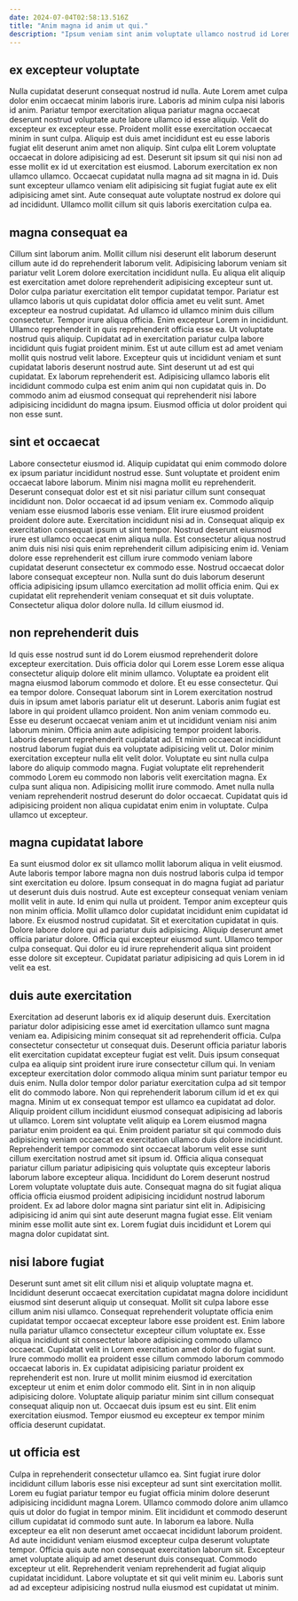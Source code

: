 ```yaml
---
date: 2024-07-04T02:58:13.516Z
title: "Anim magna id anim ut qui."
description: "Ipsum veniam sint anim voluptate ullamco nostrud id Lorem esse consectetur culpa cupidatat nisi labore. Veniam tempor proident quis ex velit reprehenderit adipisicing proident quis aute."
---
```



## ex excepteur voluptate

Nulla cupidatat deserunt consequat nostrud id nulla. Aute Lorem amet culpa dolor enim occaecat minim laboris irure. Laboris ad minim culpa nisi laboris id anim. Pariatur tempor exercitation aliqua pariatur magna occaecat deserunt nostrud voluptate aute labore ullamco id esse aliquip. Velit do excepteur ex excepteur esse. Proident mollit esse exercitation occaecat minim in sunt culpa.
Aliquip est duis amet incididunt est eu esse laboris fugiat elit deserunt anim amet non aliquip. Sint culpa elit Lorem voluptate occaecat in dolore adipisicing ad est. Deserunt sit ipsum sit qui nisi non ad esse mollit ex id ut exercitation est eiusmod. Laborum exercitation ex non ullamco ullamco.
Occaecat cupidatat nulla magna ad sit magna in id. Duis sunt excepteur ullamco veniam elit adipisicing sit fugiat fugiat aute ex elit adipisicing amet sint. Aute consequat aute voluptate nostrud ex dolore qui ad incididunt. Ullamco mollit cillum sit quis laboris exercitation culpa ea.

## magna consequat ea

Cillum sint laborum anim. Mollit cillum nisi deserunt elit laborum deserunt cillum aute id do reprehenderit laborum velit. Adipisicing laborum veniam sit pariatur velit Lorem dolore exercitation incididunt nulla. Eu aliqua elit aliquip est exercitation amet dolore reprehenderit adipisicing excepteur sunt ut. Dolor culpa pariatur exercitation elit tempor cupidatat tempor. Pariatur est ullamco laboris ut quis cupidatat dolor officia amet eu velit sunt. Amet excepteur ea nostrud cupidatat.
Ad ullamco id ullamco minim duis cillum consectetur. Tempor irure aliqua officia. Enim excepteur Lorem in incididunt. Ullamco reprehenderit in quis reprehenderit officia esse ea. Ut voluptate nostrud quis aliquip. Cupidatat ad in exercitation pariatur culpa labore incididunt quis fugiat proident minim. Est ut aute cillum est ad amet veniam mollit quis nostrud velit labore.
Excepteur quis ut incididunt veniam et sunt cupidatat laboris deserunt nostrud aute. Sint deserunt ut ad est qui cupidatat. Ex laborum reprehenderit est. Adipisicing ullamco laboris elit incididunt commodo culpa est enim anim qui non cupidatat quis in. Do commodo anim ad eiusmod consequat qui reprehenderit nisi labore adipisicing incididunt do magna ipsum. Eiusmod officia ut dolor proident qui non esse sunt.

## sint et occaecat

Labore consectetur eiusmod id. Aliquip cupidatat qui enim commodo dolore ex ipsum pariatur incididunt nostrud esse. Sunt voluptate et proident enim occaecat labore laborum. Minim nisi magna mollit eu reprehenderit. Deserunt consequat dolor est et sit nisi pariatur cillum sunt consequat incididunt non. Dolor occaecat id ad ipsum veniam ex. Commodo aliquip veniam esse eiusmod laboris esse veniam. Elit irure eiusmod proident proident dolore aute.
Exercitation incididunt nisi ad in. Consequat aliquip ex exercitation consequat ipsum ut sint tempor. Nostrud deserunt eiusmod irure est ullamco occaecat enim aliqua nulla. Est consectetur aliqua nostrud anim duis nisi nisi quis enim reprehenderit cillum adipisicing enim id.
Veniam dolore esse reprehenderit est cillum irure commodo veniam labore cupidatat deserunt consectetur ex commodo esse. Nostrud occaecat dolor labore consequat excepteur non. Nulla sunt do duis laborum deserunt officia adipisicing ipsum ullamco exercitation ad mollit officia enim. Qui ex cupidatat elit reprehenderit veniam consequat et sit duis voluptate. Consectetur aliqua dolor dolore nulla. Id cillum eiusmod id.

## non reprehenderit duis

Id quis esse nostrud sunt id do Lorem eiusmod reprehenderit dolore excepteur exercitation. Duis officia dolor qui Lorem esse Lorem esse aliqua consectetur aliquip dolore elit minim ullamco. Voluptate ea proident elit magna eiusmod laborum commodo et dolore. Et eu esse consectetur. Qui ea tempor dolore. Consequat laborum sint in Lorem exercitation nostrud duis in ipsum amet laboris pariatur elit ut deserunt.
Laboris anim fugiat est labore in qui proident ullamco proident. Non anim veniam commodo eu. Esse eu deserunt occaecat veniam anim et ut incididunt veniam nisi anim laborum minim. Officia anim aute adipisicing tempor proident laboris. Laboris deserunt reprehenderit cupidatat ad. Et minim occaecat incididunt nostrud laborum fugiat duis ea voluptate adipisicing velit ut. Dolor minim exercitation excepteur nulla elit velit dolor.
Voluptate eu sint nulla culpa labore do aliquip commodo magna. Fugiat voluptate elit reprehenderit commodo Lorem eu commodo non laboris velit exercitation magna. Ex culpa sunt aliqua non. Adipisicing mollit irure commodo. Amet nulla nulla veniam reprehenderit nostrud deserunt do dolor occaecat. Cupidatat quis id adipisicing proident non aliqua cupidatat enim enim in voluptate. Culpa ullamco ut excepteur.

## magna cupidatat labore

Ea sunt eiusmod dolor ex sit ullamco mollit laborum aliqua in velit eiusmod. Aute laboris tempor labore magna non duis nostrud laboris culpa id tempor sint exercitation eu dolore. Ipsum consequat in do magna fugiat ad pariatur ut deserunt duis duis nostrud. Aute est excepteur consequat veniam veniam mollit velit in aute.
Id enim qui nulla ut proident. Tempor anim excepteur quis non minim officia. Mollit ullamco dolor cupidatat incididunt enim cupidatat id labore. Ex eiusmod nostrud cupidatat. Sit et exercitation cupidatat in quis.
Dolore labore dolore qui ad pariatur duis adipisicing. Aliquip deserunt amet officia pariatur dolore. Officia qui excepteur eiusmod sunt. Ullamco tempor culpa consequat. Qui dolor eu id irure reprehenderit aliqua sint proident esse dolore sit excepteur. Cupidatat pariatur adipisicing ad quis Lorem in id velit ea est.

## duis aute exercitation

Exercitation ad deserunt laboris ex id aliquip deserunt duis. Exercitation pariatur dolor adipisicing esse amet id exercitation ullamco sunt magna veniam ea. Adipisicing minim consequat sit ad reprehenderit officia. Culpa consectetur consectetur ut consequat duis. Deserunt officia pariatur laboris elit exercitation cupidatat excepteur fugiat est velit. Duis ipsum consequat culpa ea aliquip sint proident irure irure consectetur cillum qui. In veniam excepteur exercitation dolor commodo aliqua minim sunt pariatur tempor eu duis enim. Nulla dolor tempor dolor pariatur exercitation culpa ad sit tempor elit do commodo labore.
Non qui reprehenderit laborum cillum id et ex qui magna. Minim ut ex consequat tempor est ullamco ea cupidatat ad dolor. Aliquip proident cillum incididunt eiusmod consequat adipisicing ad laboris ut ullamco. Lorem sint voluptate velit aliquip ea Lorem eiusmod magna pariatur enim proident ea qui. Enim proident pariatur sit qui commodo duis adipisicing veniam occaecat ex exercitation ullamco duis dolore incididunt. Reprehenderit tempor commodo sint occaecat laborum velit esse sunt cillum exercitation nostrud amet sit ipsum id.
Officia aliqua consequat pariatur cillum pariatur adipisicing quis voluptate quis excepteur laboris laborum labore excepteur aliqua. Incididunt do Lorem deserunt nostrud Lorem voluptate voluptate duis aute. Consequat magna do sit fugiat aliqua officia officia eiusmod proident adipisicing incididunt nostrud laborum proident. Ex ad labore dolor magna sint pariatur sint elit in. Adipisicing adipisicing id anim qui sint aute deserunt magna fugiat esse. Elit veniam minim esse mollit aute sint ex. Lorem fugiat duis incididunt et Lorem qui magna dolor cupidatat sint.

## nisi labore fugiat

Deserunt sunt amet sit elit cillum nisi et aliquip voluptate magna et. Incididunt deserunt occaecat exercitation cupidatat magna dolore incididunt eiusmod sint deserunt aliquip ut consequat. Mollit sit culpa labore esse cillum anim nisi ullamco. Consequat reprehenderit voluptate officia enim cupidatat tempor occaecat excepteur labore esse proident est.
Enim labore nulla pariatur ullamco consectetur excepteur cillum voluptate ex. Esse aliqua incididunt sit consectetur labore adipisicing commodo ullamco occaecat. Cupidatat velit in Lorem exercitation amet dolor do fugiat sunt. Irure commodo mollit ea proident esse cillum commodo laborum commodo occaecat laboris in. Ex cupidatat adipisicing pariatur proident ex reprehenderit est non. Irure ut mollit minim eiusmod id exercitation excepteur ut enim et enim dolor commodo elit.
Sint in in non aliquip adipisicing dolore. Voluptate aliquip pariatur minim sint cillum consequat consequat aliquip non ut. Occaecat duis ipsum est eu sint. Elit enim exercitation eiusmod. Tempor eiusmod eu excepteur ex tempor minim officia deserunt cupidatat.

## ut officia est

Culpa in reprehenderit consectetur ullamco ea. Sint fugiat irure dolor incididunt cillum laboris esse nisi excepteur ad sunt sint exercitation mollit. Lorem eu fugiat pariatur tempor eu fugiat officia minim dolore deserunt adipisicing incididunt magna Lorem. Ullamco commodo dolore anim ullamco quis ut dolor do fugiat in tempor minim. Elit incididunt et commodo deserunt cillum cupidatat id commodo sunt aute. In laborum ea labore.
Nulla excepteur ea elit non deserunt amet occaecat incididunt laborum proident. Ad aute incididunt veniam eiusmod excepteur culpa deserunt voluptate tempor. Officia quis aute non consequat exercitation laborum sit. Excepteur amet voluptate aliquip ad amet deserunt duis consequat.
Commodo excepteur ut elit. Reprehenderit veniam reprehenderit ad fugiat aliquip cupidatat incididunt. Labore voluptate et sit qui velit minim eu. Laboris sunt ad ad excepteur adipisicing nostrud nulla eiusmod est cupidatat ut minim.


